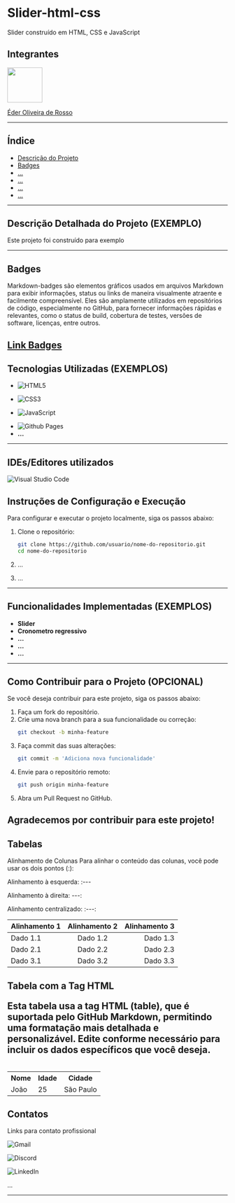 # Slider-html-css
Slider construído em HTML, CSS e JavaScript

## Integrantes

<img src="https://github.com/EderRosso.png" width="80" height="80">

[Éder Oliveira de Rosso](https://github.com/EderRosso)

---


## Índice
- [Descrição do Projeto](#descrição-do-projeto)
- [Badges](#badges)
- [...](#...)
- [...](#...)
- [...](#...)
- [...](#...)
---

## Descrição Detalhada do Projeto  (EXEMPLO)
Este projeto foi construído para exemplo

---

## Badges
Markdown-badges são elementos gráficos usados em arquivos Markdown para exibir informações,
status ou links de maneira visualmente atraente e facilmente compreensível. 
Eles são amplamente utilizados em repositórios de código, especialmente no GitHub, 
para fornecer informações rápidas e relevantes, como o status de build, 
cobertura de testes, versões de software, licenças, entre outros.

<!-- Link para pagina da badges -->
[Link Badges](https://ileriayo.github.io/markdown-badges/)
---

## Tecnologias Utilizadas (EXEMPLOS)
<!-- Badge HTML5 -->
- ![HTML5](https://img.shields.io/badge/html5-%23E34F26.svg?style=for-the-badge&logo=html5&logoColor=white)
<!-- Badge CSS3 -->
- ![CSS3](https://img.shields.io/badge/css3-%231572B6.svg?style=for-the-badge&logo=css3&logoColor=white)
<!-- Badge JavaScript -->
- ![JavaScript](https://img.shields.io/badge/javascript-%23323330.svg?style=for-the-badge&logo=javascript&logoColor=%23F7DF1E)
<!-- Badge GitHub Pages -->
- ![Github Pages](https://img.shields.io/badge/github%20pages-121013?style=for-the-badge&logo=github&logoColor=white)
- **...** 
---

## IDEs/Editores utilizados
<!-- Badge Visual Studio Code -->
![Visual Studio Code](https://img.shields.io/badge/Visual%20Studio%20Code-0078d7.svg?style=for-the-badge&logo=visual-studio-code&logoColor=white)

## Instruções de Configuração e Execução
Para configurar e executar o projeto localmente, siga os passos abaixo:

1. Clone o repositório:
    ```bash
    git clone https://github.com/usuario/nome-do-repositorio.git
    cd nome-do-repositorio
    ```
2. ...

3. ...

---

## Funcionalidades Implementadas (EXEMPLOS)
- **Slider**
- **Cronometro regressivo**
- **...**
- **...**
- **...**
---

## Como Contribuir para o Projeto (OPCIONAL)
Se você deseja contribuir para este projeto, siga os passos abaixo:

1. Faça um fork do repositório.
2. Crie uma nova branch para a sua funcionalidade ou correção:
    ```bash
    git checkout -b minha-feature
    ```
3. Faça commit das suas alterações:
    ```bash
    git commit -m 'Adiciona nova funcionalidade'
    ```
4. Envie para o repositório remoto:
    ```bash
    git push origin minha-feature
    ```
5. Abra um Pull Request no GitHub.

Agradecemos por contribuir para este projeto!
---

## Tabelas

Alinhamento de Colunas
Para alinhar o conteúdo das colunas, você pode usar os dois pontos (:):

Alinhamento à esquerda: :---

Alinhamento à direita: ---:

Alinhamento centralizado: :---:

| Alinhamento 1 | Alinhamento  2 | Alinhamento 3 |
|:--------------|:--------------:|--------------:|
| Dado 1.1      | Dado 1.2       | Dado 1.3      |
| Dado 2.1      | Dado 2.2       | Dado 2.3      |
| Dado 3.1      | Dado 3.2       | Dado 3.3      |


## Tabela com a Tag HTML <table>

Esta tabela usa a tag HTML (table), que é suportada pelo GitHub Markdown, 
permitindo uma formatação mais detalhada e personalizável. 
Edite conforme necessário para incluir os dados específicos que você deseja.

<table>
  <tr>
    <th>Nome</th>
    <th>Idade</th>
    <th>Cidade</th>
  </tr>
  <tr>
    <td>João</td>
    <td>25</td>
    <td>São Paulo</td>
  </tr>
</table>



## Contatos
Links para contato profissional 

![Gmail](https://img.shields.io/badge/Gmail-D14836?style=for-the-badge&logo=gmail&logoColor=white)

![Discord](https://img.shields.io/badge/Discord-%235865F2.svg?style=for-the-badge&logo=discord&logoColor=white)

![LinkedIn](https://img.shields.io/badge/linkedin-%230077B5.svg?style=for-the-badge&logo=linkedin&logoColor=white)

...

---